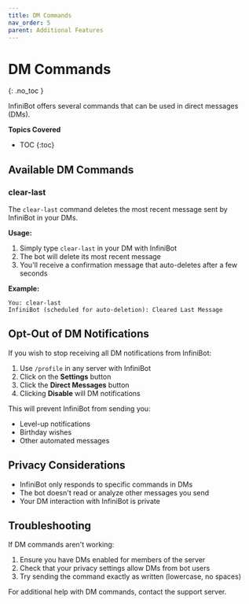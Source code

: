 ```yaml
---
title: DM Commands
nav_order: 5
parent: Additional Features
---
```


# DM Commands
{: .no_toc }

InfiniBot offers several commands that can be used in direct messages (DMs).

**Topics Covered**
- TOC
{:toc}

## Available DM Commands

### clear-last

The `clear-last` command deletes the most recent message sent by InfiniBot in your DMs.

**Usage:**
1. Simply type `clear-last` in your DM with InfiniBot
2. The bot will delete its most recent message
3. You'll receive a confirmation message that auto-deletes after a few seconds

**Example:**
```
You: clear-last
InfiniBot (scheduled for auto-deletion): Cleared Last Message
```

## Opt-Out of DM Notifications

If you wish to stop receiving all DM notifications from InfiniBot:

1. Use `/profile` in any server with InfiniBot
2. Click on the **Settings** button
3. Click the **Direct Messages** button
4. Clicking **Disable** will DM notifications

This will prevent InfiniBot from sending you:
- Level-up notifications
- Birthday wishes
- Other automated messages

## Privacy Considerations

- InfiniBot only responds to specific commands in DMs
- The bot doesn't read or analyze other messages you send
- Your DM interaction with InfiniBot is private

## Troubleshooting

If DM commands aren't working:
1. Ensure you have DMs enabled for members of the server
2. Check that your privacy settings allow DMs from bot users
3. Try sending the command exactly as written (lowercase, no spaces)

For additional help with DM commands, contact the support server.
